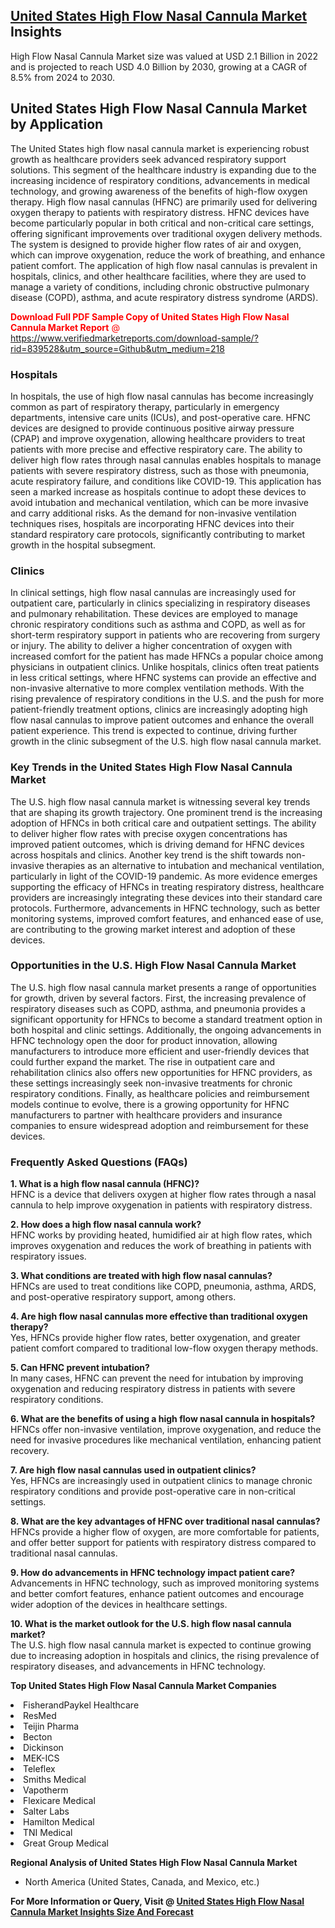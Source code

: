 <h2><a href="https://www.verifiedmarketreports.com/download-sample/?rid=839528&amp;utm_source=Github&amp;utm_medium=218" target="_blank">United States High Flow Nasal Cannula Market</a> Insights</h2><p>High Flow Nasal Cannula Market size was valued at USD 2.1 Billion in 2022 and is projected to reach USD 4.0 Billion by 2030, growing at a CAGR of 8.5% from 2024 to 2030.</p><p><h2>United States High Flow Nasal Cannula Market by Application</h2> <p>The United States high flow nasal cannula market is experiencing robust growth as healthcare providers seek advanced respiratory support solutions. This segment of the healthcare industry is expanding due to the increasing incidence of respiratory conditions, advancements in medical technology, and growing awareness of the benefits of high-flow oxygen therapy. High flow nasal cannulas (HFNC) are primarily used for delivering oxygen therapy to patients with respiratory distress. HFNC devices have become particularly popular in both critical and non-critical care settings, offering significant improvements over traditional oxygen delivery methods. The system is designed to provide higher flow rates of air and oxygen, which can improve oxygenation, reduce the work of breathing, and enhance patient comfort. The application of high flow nasal cannulas is prevalent in hospitals, clinics, and other healthcare facilities, where they are used to manage a variety of conditions, including chronic obstructive pulmonary disease (COPD), asthma, and acute respiratory distress syndrome (ARDS). <p><span class=""><span style="color: #ff0000;"><strong>Download Full PDF Sample Copy of United States High Flow Nasal Cannula Market Report</strong> @ </span><a href="https://www.verifiedmarketreports.com/download-sample/?rid=839528&amp;utm_source=Github&amp;utm_medium=218" target="_blank">https://www.verifiedmarketreports.com/download-sample/?rid=839528&amp;utm_source=Github&amp;utm_medium=218</a></span></p> <h3>Hospitals</h3> <p>In hospitals, the use of high flow nasal cannulas has become increasingly common as part of respiratory therapy, particularly in emergency departments, intensive care units (ICUs), and post-operative care. HFNC devices are designed to provide continuous positive airway pressure (CPAP) and improve oxygenation, allowing healthcare providers to treat patients with more precise and effective respiratory care. The ability to deliver high flow rates through nasal cannulas enables hospitals to manage patients with severe respiratory distress, such as those with pneumonia, acute respiratory failure, and conditions like COVID-19. This application has seen a marked increase as hospitals continue to adopt these devices to avoid intubation and mechanical ventilation, which can be more invasive and carry additional risks. As the demand for non-invasive ventilation techniques rises, hospitals are incorporating HFNC devices into their standard respiratory care protocols, significantly contributing to market growth in the hospital subsegment.</p> <h3>Clinics</h3> <p>In clinical settings, high flow nasal cannulas are increasingly used for outpatient care, particularly in clinics specializing in respiratory diseases and pulmonary rehabilitation. These devices are employed to manage chronic respiratory conditions such as asthma and COPD, as well as for short-term respiratory support in patients who are recovering from surgery or injury. The ability to deliver a higher concentration of oxygen with increased comfort for the patient has made HFNCs a popular choice among physicians in outpatient clinics. Unlike hospitals, clinics often treat patients in less critical settings, where HFNC systems can provide an effective and non-invasive alternative to more complex ventilation methods. With the rising prevalence of respiratory conditions in the U.S. and the push for more patient-friendly treatment options, clinics are increasingly adopting high flow nasal cannulas to improve patient outcomes and enhance the overall patient experience. This trend is expected to continue, driving further growth in the clinic subsegment of the U.S. high flow nasal cannula market.</p> <h3>Key Trends in the United States High Flow Nasal Cannula Market</h3> <p>The U.S. high flow nasal cannula market is witnessing several key trends that are shaping its growth trajectory. One prominent trend is the increasing adoption of HFNCs in both critical care and outpatient settings. The ability to deliver higher flow rates with precise oxygen concentrations has improved patient outcomes, which is driving demand for HFNC devices across hospitals and clinics. Another key trend is the shift towards non-invasive therapies as an alternative to intubation and mechanical ventilation, particularly in light of the COVID-19 pandemic. As more evidence emerges supporting the efficacy of HFNCs in treating respiratory distress, healthcare providers are increasingly integrating these devices into their standard care protocols. Furthermore, advancements in HFNC technology, such as better monitoring systems, improved comfort features, and enhanced ease of use, are contributing to the growing market interest and adoption of these devices.</p> <h3>Opportunities in the U.S. High Flow Nasal Cannula Market</h3> <p>The U.S. high flow nasal cannula market presents a range of opportunities for growth, driven by several factors. First, the increasing prevalence of respiratory diseases such as COPD, asthma, and pneumonia provides a significant opportunity for HFNCs to become a standard treatment option in both hospital and clinic settings. Additionally, the ongoing advancements in HFNC technology open the door for product innovation, allowing manufacturers to introduce more efficient and user-friendly devices that could further expand the market. The rise in outpatient care and rehabilitation clinics also offers new opportunities for HFNC providers, as these settings increasingly seek non-invasive treatments for chronic respiratory conditions. Finally, as healthcare policies and reimbursement models continue to evolve, there is a growing opportunity for HFNC manufacturers to partner with healthcare providers and insurance companies to ensure widespread adoption and reimbursement for these devices.</p> <h3>Frequently Asked Questions (FAQs)</h3> <p><b>1. What is a high flow nasal cannula (HFNC)?</b><br>HFNC is a device that delivers oxygen at higher flow rates through a nasal cannula to help improve oxygenation in patients with respiratory distress.</p> <p><b>2. How does a high flow nasal cannula work?</b><br>HFNC works by providing heated, humidified air at high flow rates, which improves oxygenation and reduces the work of breathing in patients with respiratory issues.</p> <p><b>3. What conditions are treated with high flow nasal cannulas?</b><br>HFNCs are used to treat conditions like COPD, pneumonia, asthma, ARDS, and post-operative respiratory support, among others.</p> <p><b>4. Are high flow nasal cannulas more effective than traditional oxygen therapy?</b><br>Yes, HFNCs provide higher flow rates, better oxygenation, and greater patient comfort compared to traditional low-flow oxygen therapy methods.</p> <p><b>5. Can HFNC prevent intubation?</b><br>In many cases, HFNC can prevent the need for intubation by improving oxygenation and reducing respiratory distress in patients with severe respiratory conditions.</p> <p><b>6. What are the benefits of using a high flow nasal cannula in hospitals?</b><br>HFNCs offer non-invasive ventilation, improve oxygenation, and reduce the need for invasive procedures like mechanical ventilation, enhancing patient recovery.</p> <p><b>7. Are high flow nasal cannulas used in outpatient clinics?</b><br>Yes, HFNCs are increasingly used in outpatient clinics to manage chronic respiratory conditions and provide post-operative care in non-critical settings.</p> <p><b>8. What are the key advantages of HFNC over traditional nasal cannulas?</b><br>HFNCs provide a higher flow of oxygen, are more comfortable for patients, and offer better support for patients with respiratory distress compared to traditional nasal cannulas.</p> <p><b>9. How do advancements in HFNC technology impact patient care?</b><br>Advancements in HFNC technology, such as improved monitoring systems and better comfort features, enhance patient outcomes and encourage wider adoption of the devices in healthcare settings.</p> <p><b>10. What is the market outlook for the U.S. high flow nasal cannula market?</b><br>The U.S. high flow nasal cannula market is expected to continue growing due to increasing adoption in hospitals and clinics, the rising prevalence of respiratory diseases, and advancements in HFNC technology.</p> </p><p><strong>Top United States High Flow Nasal Cannula Market Companies</strong></p><div data-test-id=""><p><li>FisherandPaykel Healthcare</li><li> ResMed</li><li> Teijin Pharma</li><li> Becton</li><li> Dickinson</li><li> MEK-ICS</li><li> Teleflex</li><li> Smiths Medical</li><li> Vapotherm</li><li> Flexicare Medical</li><li> Salter Labs</li><li> Hamilton Medical</li><li> TNI Medical</li><li> Great Group Medical</li></p><div><strong>Regional Analysis of&nbsp;United States High Flow Nasal Cannula Market</strong></div><ul><li dir="ltr"><p dir="ltr">North America&nbsp;(United States, Canada, and Mexico, etc.)</p></li></ul><p><strong>For More Information or Query, Visit @&nbsp;</strong><strong><a href="https://www.verifiedmarketreports.com/product/high-flow-nasal-cannula-market/?utm_source=Github&amp;utm_medium=218" target="_blank">United States High Flow Nasal Cannula Market Insights Size And Forecast</a></strong></p></div>
